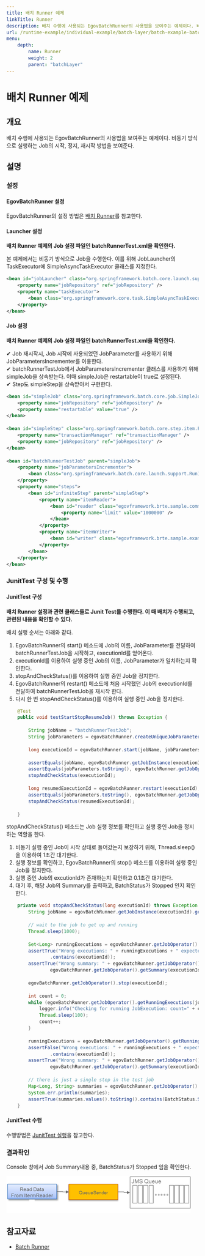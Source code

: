 ```yaml
---
title: 배치 Runner 예제
linkTitle: Runner
description: 배치 수행에 사용되는 EgovBatchRunner의 사용법을 보여주는 예제이다. 비동기 방식으로 실행하는 Job의 시작, 정지, 재시작 방법을 보여준다.
url: /runtime-example/individual-example/batch-layer/batch-example-batch_runner/
menu:
    depth:
        name: Runner
        weight: 2
        parent: "batchLayer"
---
```

# 배치 Runner 예제

## 개요

배치 수행에 사용되는 EgovBatchRunner의 사용법을 보여주는 예제이다. 비동기 방식으로 실행하는 Job의 시작, 정지, 재시작 방법을 보여준다.

## 설명

### 설정

#### EgovBatchRunner 설정

EgovBatchRunner의 설정 방법은 [배치 Runner](../../../egovframe-runtime/batch-layer/batch-execution-job_runner.md#egovbatchrunner)를 참고한다.

#### Launcher 설정

**배치 Runner 예제의 Job 설정 파일인 batchRunnerTest.xml을 확인한다.**

본 예제에서는 비동기 방식으로 Job을 수행한다. 이를 위해 JobLauncher의 TaskExecutor에 SimpleAsyncTaskExecutor 클래스를 지정한다.

```xml
<bean id="jobLauncher" class="org.springframework.batch.core.launch.support.SimpleJobLauncher">
	<property name="jobRepository" ref="jobRepository" />
	<property name="taskExecutor">
		<bean class="org.springframework.core.task.SimpleAsyncTaskExecutor"/>
	</property>
</bean>
```

#### Job 설정

**배치 Runner 예제의 Job 설정 파일인 batchRunnerTest.xml을 확인한다.**

✔ Job 재시작시, Job 시작에 사용되었던 JobParameter를 사용하기 위해 JobParametersIncrementer를 이용한다.  
✔ batchRunnerTestJob에서 JobParametersIncrementer 클래스를 사용하기 위해 simpleJob을 상속받는다. 이때 simpleJob은 restartable이 true로 설정된다.  
✔ Step도 simpleStep을 상속받아서 구현한다.  

```xml
<bean id="simpleJob" class="org.springframework.batch.core.job.SimpleJob" abstract="true">
	<property name="jobRepository" ref="jobRepository" />
	<property name="restartable" value="true" />
</bean>
 
<bean id="simpleStep" class="org.springframework.batch.core.step.item.FaultTolerantStepFactoryBean" abstract="true">
	<property name="transactionManager" ref="transactionManager" />
	<property name="jobRepository" ref="jobRepository" />
</bean>
 
<bean id="batchRunnerTestJob" parent="simpleJob">
	<property name="jobParametersIncrementer">
		<bean class="org.springframework.batch.core.launch.support.RunIdIncrementer" />	
	</property>
	<property name="steps">
		<bean id="infiniteStep" parent="simpleStep">
			<property name="itemReader">
				<bean id="reader" class="egovframework.brte.sample.common.domain.trade.GeneratingTradeItemReader">
					<property name="limit" value="1000000" />
				</bean>
			</property>
			<property name="itemWriter">
				<bean id="writer" class="egovframework.brte.sample.example.support.EgovDummyItemWriter" />
			</property>
		</bean>
	</property>
</bean>
```

### JunitTest 구성 및 수행

#### JunitTest 구성

**배치 Runner 설정과 관련 클래스들로 Junit Test를 수행한다. 이 때 배치가 수행되고, 관련된 내용을 확인할 수 있다.**

배치 실행 순서는 아래와 같다.

1. EgovBatchRunner의 start() 메소드에 Job의 이름, JobParameter를 전달하여 batchRunnerTestJob을 시작하고, executionId를 얻어온다.
2. executionId를 이용하여 실행 중인 Job의 이름, JobParameter가 일치하는지 확인한다.
3. stopAndCheckStatus()를 이용하여 실행 중인 Job을 정지한다.
4. EgovBatchRunner의 restart() 메소드에 처음 시작했던 Job의 executionId를 전달하여 batchRunnerTestJob을 재시작 한다.
5. 다시 한 번 stopAndCheckStatus()를 이용하여 실행 중인 Job을 정지한다.

```java
	@Test
	public void testStartStopResumeJob() throws Exception {
 
		String jobName = "batchRunnerTestJob";
		String jobParameters = egovBatchRunner.createUniqueJobParameters();
 
		long executionId = egovBatchRunner.start(jobName, jobParameters);
 
		assertEquals(jobName, egovBatchRunner.getJobInstance(executionId).getJobName());
		assertEquals(jobParameters.toString(), egovBatchRunner.getJobOperator().getParameters(executionId));
		stopAndCheckStatus(executionId);
 
		long resumedExecutionId = egovBatchRunner.restart(executionId);
		assertEquals(jobParameters.toString(), egovBatchRunner.getJobOperator().getParameters(resumedExecutionId));
		stopAndCheckStatus(resumedExecutionId);
 
	}
```

stopAndCheckStatus() 메소드는 Job 실행 정보를 확인하고 실행 중인 Job을 정지하는 역할을 한다.

1. 비동기 실행 중인 Job이 시작 상태로 들어갔는지 보장하기 위해, Thread.sleep()을 이용하여 1초간 대기한다.
2. 실행 정보를 확인하고, EgovBatchRunner의 stop() 메소드를 이용하여 실행 중인 Job을 정지한다.
3. 실행 중인 Job의 excutionId가 존재하는지 확인하고 0.1초간 대기한다.
4. 대기 후, 해당 Job의 Summary를 출력하고, BatchStatus가 Stopped 인지 확인한다.

```java
	private void stopAndCheckStatus(long executionId) throws Exception {
		String jobName = egovBatchRunner.getJobInstance(executionId).getJobName();
 
		// wait to the job to get up and running	
		Thread.sleep(1000);
 
		Set<Long> runningExecutions = egovBatchRunner.getJobOperator().getRunningExecutions(jobName);
		assertTrue("Wrong executions: " + runningExecutions + " expected: " + executionId, runningExecutions
				.contains(executionId));
		assertTrue("Wrong summary: " + egovBatchRunner.getJobOperator().getSummary(executionId), 
				egovBatchRunner.getJobOperator().getSummary(executionId).contains(BatchStatus.STARTED.toString()));
 
		egovBatchRunner.getJobOperator().stop(executionId);
 
		int count = 0;
		while (egovBatchRunner.getJobOperator().getRunningExecutions(jobName).contains(executionId) && count <= 10) {
			logger.info("Checking for running JobExecution: count=" + count);
			Thread.sleep(100);
			count++;
		}
 
		runningExecutions = egovBatchRunner.getJobOperator().getRunningExecutions(jobName);
		assertFalse("Wrong executions: " + runningExecutions + " expected: " + executionId, runningExecutions
				.contains(executionId));
		assertTrue("Wrong summary: " + egovBatchRunner.getJobOperator().getSummary(executionId), 
				egovBatchRunner.getJobOperator().getSummary(executionId).contains(BatchStatus.STOPPED.toString()));
 
		// there is just a single step in the test job
		Map<Long, String> summaries = egovBatchRunner.getJobOperator().getStepExecutionSummaries(executionId);
		System.err.println(summaries);
		assertTrue(summaries.values().toString().contains(BatchStatus.STOPPED.toString()));
	}
```

#### JunitTest 수행

수행방법은 [JunitTest 실행](https://www.egovframe.go.kr/wiki/doku.php?id=egovframework:dev2:tst:test_case)을 참고한다.

### 결과확인

Console 창에서 Job Summary내용 중, BatchStatus가 Stopped 임을 확인한다.

![centercut-explain1](./images/centercut-explain1.png)

## 참고자료
* [Batch Runner](../../../egovframe-runtime/batch-layer/batch-execution-job_runner.md#egovbatchrunner)